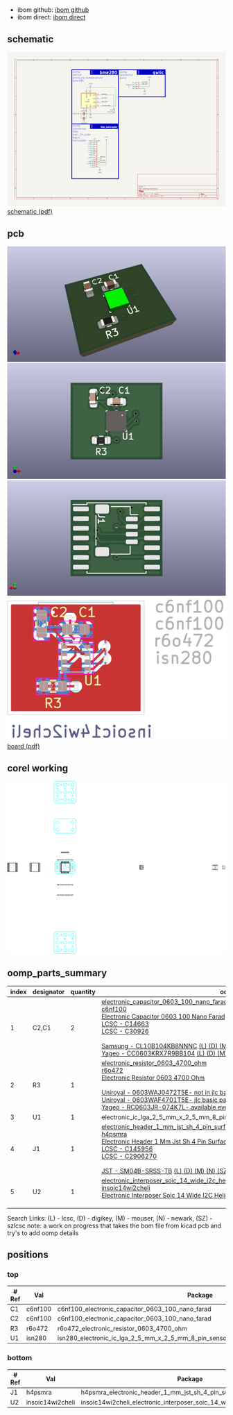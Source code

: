 # 


  
* ibom github: [ibom github](kicad\current_version\working\bom\ibom.html)
* ibom direct: [ibom direct](https://raw.githack.com/oomlout//main/kicad/current_version/working/bom/ibom.html)

## schematic  
[![](kicad/current_version/working/working_schematic_600.png)](kicad/current_version/working/working_schematic.png)  
[schematic (pdf)](kicad/current_version/working/working_schematic.pdf)  

## pcb  
[![](kicad/current_version/working/working_3d_600.png)](kicad/current_version/working/working_3d.png)  
[![](kicad/current_version/working/working_3d_front_600.png)](kicad/current_version/working/working_3d_front.png)    
[![](kicad/current_version/working/working_3d_back_600.png)](kicad/current_version/working/working_3d_back.png)  
[![](kicad/current_version/working/working_600.png)](kicad/current_version/working/working.png)  
[board (pdf)](kicad/current_version/working/working.pdf)  

## corel working
![](working_600.png) 



## oomp_parts_summary
| index | designator | quantity | oomp_id | 
| --- | --- | --- | --- | 
| 1 | C2,C1 | 2 | [electronic_capacitor_0603_100_nano_farad](https://github.com/oomlout/oomlout_oomp_part_src/tree/main/parts/electronic_capacitor_0603_100_nano_farad/working)<br>[c6nf100](https://github.com/oomlout/oomlout_oomp_part_src/tree/main/parts/electronic_capacitor_0603_100_nano_farad/working)<br>[Electronic Capacitor 0603 100 Nano Farad](https://github.com/oomlout/oomlout_oomp_part_src/tree/main/parts/electronic_capacitor_0603_100_nano_farad/working)<br>[LCSC - C14663<br>](https://lcsc.com/product-detail/C14663.html)[LCSC - C30926<br>](https://lcsc.com/product-detail/C30926.html)<br>[Samsung - CL10B104KB8NNNC](https://product.samsungsem.com/mlcc/CL10B104KB8NNN.do) [(L)  ](https://www.lcsc.com/search?q=CL10B104KB8NNNC)[(D)  ](https://www.digikey.com/en/products?keywords=CL10B104KB8NNNC)[(M)  ](https://www.mouser.com/Search/Refine?Keyword=CL10B104KB8NNNC)[(N)  ](https://www.newark.com/search?st=CL10B104KB8NNNC)[(SZ)  ](https://so.szlcsc.com/global.html?k=CL10B104KB8NNNC)<br>[Yageo - CC0603KRX7R9BB104](https://www.yageo.com/en/Chart/Download/pdf/CC0603KRX7R9BB104) [(L)  ](https://www.lcsc.com/search?q=CC0603KRX7R9BB104)[(D)  ](https://www.digikey.com/en/products?keywords=CC0603KRX7R9BB104)[(M)  ](https://www.mouser.com/Search/Refine?Keyword=CC0603KRX7R9BB104)[(N)  ](https://www.newark.com/search?st=CC0603KRX7R9BB104)[(SZ)  ](https://so.szlcsc.com/global.html?k=CC0603KRX7R9BB104)<br> | 
| 2 | R3 | 1 | [electronic_resistor_0603_4700_ohm](https://github.com/oomlout/oomlout_oomp_part_src/tree/main/parts/electronic_resistor_0603_4700_ohm/working)<br>[r6o472](https://github.com/oomlout/oomlout_oomp_part_src/tree/main/parts/electronic_resistor_0603_4700_ohm/working)<br>[Electronic Resistor 0603 4700 Ohm](https://github.com/oomlout/oomlout_oomp_part_src/tree/main/parts/electronic_resistor_0603_4700_ohm/working)<br><br>[Uniroyal - 0603WAJ0472T5E- not in jlc basic parts]() [(L)  ](https://www.lcsc.com/search?q=0603WAJ0472T5E)[(D)  ](https://www.digikey.com/en/products?keywords=0603WAJ0472T5E)[(M)  ](https://www.mouser.com/Search/Refine?Keyword=0603WAJ0472T5E)[(N)  ](https://www.newark.com/search?st=0603WAJ0472T5E)[(SZ)  ](https://so.szlcsc.com/global.html?k=0603WAJ0472T5E)<br>[Uniroyal - 0603WAF4701T5E- jlc basic part]() [(L)  ](https://www.lcsc.com/search?q=0603WAF4701T5E)[(D)  ](https://www.digikey.com/en/products?keywords=0603WAF4701T5E)[(M)  ](https://www.mouser.com/Search/Refine?Keyword=0603WAF4701T5E)[(N)  ](https://www.newark.com/search?st=0603WAF4701T5E)[(SZ)  ](https://so.szlcsc.com/global.html?k=0603WAF4701T5E)<br>[Yageo - RC0603JR-074K7L- available everywhere](https://www.yageo.com/en/Chart/Download/pdf/RC0603JR-074K7L) [(L)  ](https://www.lcsc.com/search?q=RC0603JR-074K7L)[(D)  ](https://www.digikey.com/en/products?keywords=RC0603JR-074K7L)[(M)  ](https://www.mouser.com/Search/Refine?Keyword=RC0603JR-074K7L)[(N)  ](https://www.newark.com/search?st=RC0603JR-074K7L)[(SZ)  ](https://so.szlcsc.com/global.html?k=RC0603JR-074K7L)<br> | 
| 3 | U1 | 1 | electronic_ic_lga_2_5_mm_x_2_5_mm_8_pin_sensor_pressure_temperature_bosch_bme280 | 
| 4 | J1 | 1 | [electronic_header_1_mm_jst_sh_4_pin_surface_mount_right_angle](https://github.com/oomlout/oomlout_oomp_part_src/tree/main/parts/electronic_header_1_mm_jst_sh_4_pin_surface_mount_right_angle/working)<br>[h4psmra](https://github.com/oomlout/oomlout_oomp_part_src/tree/main/parts/electronic_header_1_mm_jst_sh_4_pin_surface_mount_right_angle/working)<br>[Electronic Header 1 Mm Jst Sh 4 Pin Surface Mount Right Angle](https://github.com/oomlout/oomlout_oomp_part_src/tree/main/parts/electronic_header_1_mm_jst_sh_4_pin_surface_mount_right_angle/working)<br>[LCSC - C145956<br>](https://lcsc.com/product-detail/C145956.html)[LCSC - C2906270<br>](https://lcsc.com/product-detail/C2906270.html)<br>[JST - SM04B-SRSS-TB](https://www.jst-mfg.com/product/index.php?series=231) [(L)  ](https://www.lcsc.com/search?q=SM04B-SRSS-TB)[(D)  ](https://www.digikey.com/en/products?keywords=SM04B-SRSS-TB)[(M)  ](https://www.mouser.com/Search/Refine?Keyword=SM04B-SRSS-TB)[(N)  ](https://www.newark.com/search?st=SM04B-SRSS-TB)[(SZ)  ](https://so.szlcsc.com/global.html?k=SM04B-SRSS-TB)<br> | 
| 5 | U2 | 1 | [electronic_interposer_soic_14_wide_i2c_helicopter](https://github.com/oomlout/oomlout_oomp_part_src/tree/main/parts/electronic_interposer_soic_14_wide_i2c_helicopter/working)<br>[insoic14wi2cheli](https://github.com/oomlout/oomlout_oomp_part_src/tree/main/parts/electronic_interposer_soic_14_wide_i2c_helicopter/working)<br>[Electronic Interposer Soic 14 Wide I2C Helicopter](https://github.com/oomlout/oomlout_oomp_part_src/tree/main/parts/electronic_interposer_soic_14_wide_i2c_helicopter/working)<br><br> | 

Search Links: (L) - lcsc, (D) - digikey, (M) - mouser, (N) - newark, (SZ) - szlcsc
note: a work on progress that takes the bom file from kicad pcb and try's to add oomp details


## positions
### top
| # Ref | Val | Package | PosX | PosY | Rot | Side | 
| --- | --- | --- | --- | --- | --- | --- | 
| C1 | c6nf100 | c6nf100_electronic_capacitor_0603_100_nano_farad | 0.0 | 2.5 | 0.0 | top | 
| C2 | c6nf100 | c6nf100_electronic_capacitor_0603_100_nano_farad | -3.0 | 3.0 | 90.0 | top | 
| R3 | r6o472 | r6o472_electronic_resistor_0603_4700_ohm | -2.0 | -2.5 | 180.0 | top | 
| U1 | isn280 | isn280_electronic_ic_lga_2_5_mm_x_2_5_mm_8_pin_sensor_pressure_temperature_bosch_bme280 | 0.0 | 0.0 | -90.0 | top | 

### bottom
| # Ref | Val | Package | PosX | PosY | Rot | Side | 
| --- | --- | --- | --- | --- | --- | --- | 
| J1 | h4psmra | h4psmra_electronic_header_1_mm_jst_sh_4_pin_surface_mount_right_angle | 0.0 | 1.0 | -90.0 | bottom | 
| U2 | insoic14wi2cheli | insoic14wi2cheli_electronic_interposer_soic_14_wide_i2c_helicopter | 0.0 | 0.0 | 180.0 | bottom | 

